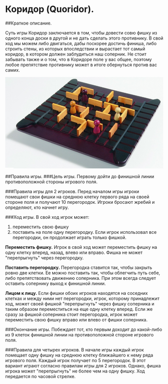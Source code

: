 # Коридор (Quoridor).

##Краткое описание.

Суть игры Коридор заключается в том, чтобы довести совю фишку из одного конца доски в другой и не дать сделать этого противнику. В свой ход мы можем либо двигаться, дабы поскорее достичь финиша, либо строить стены, из которых впоследствии и вырастает тот самый коридор, в котором должен заблудиться наш соперник. Не стоит забывать также и о том, что в Коридоре поле у вас общее, поэтому любое препятствие противнику может в итоге обернуться против вас самих.

![Game](/pictures/game.jpg)

##Правила игры.
###Цель игры.
Первому дойти до финишной линии противоположной стороны игрового поля.

###Правила игры для 2 игроков.
Перед началом игры игроки помещают свои фишки на среднюю клетку первого ряда на своей стороне поля и получают 10 перегородок. 
Игроки бросают жребий и определяют, кто начнет игру.

###Ход игры.
В свой ход игрок может:
1) переместить свою фишку 
2) поставить на поле одну перегородку.
Если игрок использовал все перегородки, он продолжает играть только фишкой.

**Переместить фишку.**
Игрок в свой ход может переместить фишку на одну клетку вперед, назад, влево или вправо.
Фишка не может "перепрыгнуть" через перегородку.


**Поставить перегородку.**
Перегородка ставится так, чтобы закрыть ровно две клетки.
Ее можно поставить так, чтобы облегчить путь себе, либо препятствовать движению соперника. При этом всегда следует оставить сопернику выход к финишной линии.

**Лицом к лицу.**
Если фишки обоих игроков находятся на соседних клетках и между ними нет перегородки, игрок, которому принадлежит ход, может своей фишкой "перепрыгнуть" через фишку соперника и таким образом переместиться на еще одну клетку вперед. 
Если же сразу за фишкой соперника стоит перегородка, игрок может переместить свою фишку вправо или влево от фишки соперника. 

###Окончание игры.
Побеждает тот, кто первым доходит до какой-либо из 9 клеток финишной линии на противоположной стороне игрового поля.

###Правила для четырех игроков.
В начале игры каждый игрок помещает одну фишку на среднюю клетку ближайшего к нему ряда игрового поля. Каждый игрок получает по 5 перегородок. В этот вариант играют согласно правилам игры для 2 игроков. Однако, фишка игрока может "перепрыгнуть" не более чем на одну фишку. Ход передается по часовой стрелке.